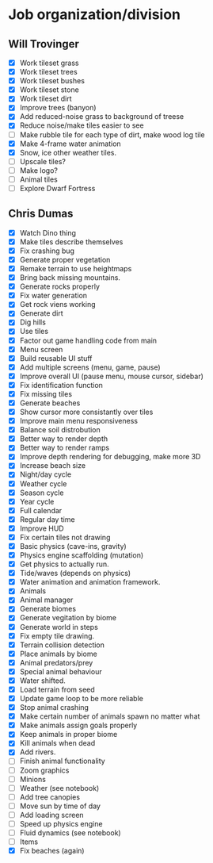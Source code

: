 # Job organization/division

## Will Trovinger

- [x] Work tileset grass
- [x] Work tileset trees
- [x] Work tileset bushes
- [x] Work tileset stone
- [x] Work tileset dirt
- [x] Improve trees (banyon)
- [x] Add reduced-noise grass to background of treese
- [x] Reduce noise/make tiles easier to see
- [ ] Make rubble tile for each type of dirt, make wood log tile
- [x] Make 4-frame water animation
- [x] Snow, ice other weather tiles.
- [ ] Upscale tiles?
- [ ] Make logo?
- [ ] Animal tiles
- [ ] Explore Dwarf Fortress

## Chris Dumas

- [x] Watch Dino thing
- [x] Make tiles describe themselves
- [x] Fix crashing bug
- [x] Generate proper vegetation
- [x] Remake terrain to use heightmaps
- [x] Bring back missing mountains.
- [x] Generate rocks properly
- [x] Fix water generation
- [x] Get rock viens working
- [x] Generate dirt
- [x] Dig hills
- [x] Use tiles
- [x] Factor out game handling code from main
- [x] Menu screen
- [x] Build reusable UI stuff
- [x] Add multiple screens (menu, game, pause)
- [x] Improve overall UI (pause menu, mouse cursor, sidebar)
- [x] Fix identification function
- [x] Fix missing tiles
- [x] Generate beaches
- [x] Show cursor more consistantly over tiles
- [x] Improve main menu responsiveness
- [x] Balance soil distrobution
- [x] Better way to render depth
- [x] Better way to render ramps
- [x] Improve depth rendering for debugging, make more 3D
- [x] Increase beach size
- [x] Night/day cycle
- [x] Weather cycle
- [x] Season cycle
- [x] Year cycle
- [x] Full calendar
- [x] Regular day time
- [x] Improve HUD
- [x] Fix certain tiles not drawing
- [x] Basic physics (cave-ins, gravity)
- [x] Physics engine scaffolding (mutation)
- [x] Get physics to actually run.
- [x] Tide/waves (depends on physics)
- [x] Water animation and animation framework.
- [x] Animals
- [x] Animal manager
- [x] Generate biomes
- [x] Generate vegitation by biome
- [x] Generate world in steps
- [x] Fix empty tile drawing.
- [x] Terrain collision detection
- [x] Place animals by biome
- [x] Animal predators/prey
- [x] Special animal behaviour
- [x] Water shifted.
- [x] Load terrain from seed
- [x] Update game loop to be more reliable
- [x] Stop animal crashing
- [x] Make certain number of animals spawn no matter what
- [x] Make animals assign goals properly
- [x] Keep animals in proper biome
- [x] Kill animals when dead
- [x] Add rivers.
- [ ] Finish animal functionality
- [ ] Zoom graphics
- [ ] Minions
- [ ] Weather (see notebook)
- [ ] Add tree canopies
- [ ] Move sun by time of day
- [ ] Add loading screen
- [ ] Speed up physics engine
- [ ] Fluid dynamics (see notebook)
- [ ] Items
- [x] Fix beaches (again)
